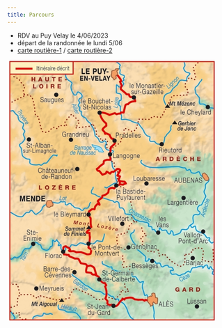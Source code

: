 ```yaml
---
title: Parcours
---
```

- RDV au Puy Velay le 4/06/2023
- départ de la randonnée le lundi 5/06
- [carte routière-1](https://raw.githubusercontent.com/LouisRumeau/test-website-repo-3796/main/images/steveA.jpg) / [carte routière-2](https://raw.githubusercontent.com/LouisRumeau/test-website-repo-3796/main/images/steveB.jpg)

![Tracé du GR 70](https://raw.githubusercontent.com/LouisRumeau/test-website-repo-3796/main/images/carte-gr70.png)